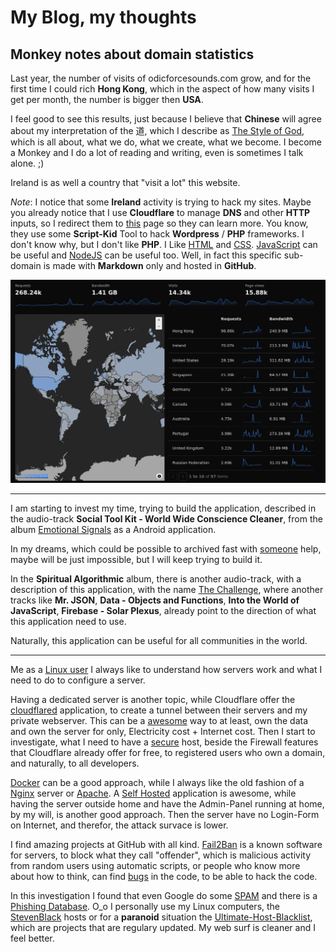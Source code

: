 # My Blog, my thoughts 

## Monkey notes about domain statistics

Last year, the number of visits of odicforcesounds.com grow, and for the first time I could rich **Hong Kong**, which in the aspect of how many visits I get per month, the number is bigger then **USA**. 

I feel good to see this results, just because I believe that **Chinese** will agree about my interpretation of the 道, which I describe as [The Style of God](https://art.odicforcesounds.com/pages/YinYang/Dao/index.html), which is all about, what we do, what we create, what we become. I become a Monkey and I do a lot of reading and writing, even is sometimes I talk alone. ;) 

Ireland is as well a country that "visit a lot" this website. 

*Note*: I notice that some **Ireland** activity is trying to hack my sites. Maybe you already notice that I use **Cloudflare** to manage **DNS** and other **HTTP** inputs, so I redirect them to [this](https://blog.odicforcesounds.com/blog/awesome/files/Security/Offensive/ABBT.html) page so they can learn more. You know, they use some **Script-Kid** Tool to hack **Wordpress** / **PHP** frameworks. I don't know why, but I don't like **PHP**. I Like [HTML](./blog/web/html.md) and [CSS](./blog/web/css.md). [JavaScript](./blog/web/javascript.md) can be useful and [NodeJS](./blog/web/nodejs.md) can be useful too. Well, in fact this specific sub-domain is made with **Markdown** only and hosted in **GitHub**. 

![Statistics](./images/website_stats_2025_july.png)

---

I am starting to invest my time, trying to build the application, described in the audio-track **Social Tool Kit - World Wide Conscience Cleaner**, from the album [Emotional Signals](https://art.odicforcesounds.com/pages/Data/Audio/Emotional_Signals/index.html) as a Android application.

In my dreams, which could be possible to archived fast with [someone](https://book.odicforcesounds.com) help, maybe will be just impossible, but I will keep trying to build it. 

In the **Spiritual Algorithmic** album, there is another audio-track, with a description of this application, with the name [The Challenge](https://art.odicforcesounds.com/pages/Data/Audio/Spiritual_Algorithmic/tracks/01_The_Challenge/index.html), where another tracks like **Mr. JSON**, **Data - Objects and Functions**, **Into the World of JavaScript**, **Firebase - Solar Plexus**, already point to the direction of what this application need to use. 

Naturally, this application can be useful for all communities in the world. 

--- 

Me as a [Linux user](./blog/index.md) I always like to understand how servers work and what I need to do to configure a server.

Having a dedicated server is another topic, while Cloudflare offer the [cloudflared](https://github.com/cloudflare/cloudflared) application, to create a tunnel between their servers and my private webserver. This can be a [awesome](./blog/awesome/README.md) way to at least, own the data and own the server for only, Electricity cost + Internet cost. Then I start to investigate, what I need to have a [secure](./blog/distros/security.md) host, beside the Firewall features that Cloudflare already offer for free, to registered users who own a domain, and naturally, to all developers. 

[Docker](./blog/) can be a good approach, while I always like the old fashion of a [Nginx](https://github.com/mitchellkrogza/nginx-ultimate-bad-bot-blocker) server or [Apache](https://github.com/mitchellkrogza/apache-ultimate-bad-bot-blocker). A [Self Hosted](./blog/linux/selfhosted.md) application is awesome, while having the server outside home and have the Admin-Panel running at home, by my will, is another good approach. Then the server have no Login-Form on Internet, and therefor, the attack survace is lower.  

 I find amazing projects at GitHub with all kind. [Fail2Ban](https://github.com/mitchellkrogza/Fail2Ban-Blacklist-JAIL-for-Repeat-Offenders-with-Perma-Extended-Banning) is a known software for servers, to block what they call "offender", which is malicious activity from random users using automatic scripts, or people who know more about how to think, can find [bugs](./blog/awesome/files/Security/Offensive/ABBT.md) in the code, to be able to hack the code. 

In this investigation I found that even Google do some [SPAM](https://github.com/mitchellkrogza/Stop.Google.Analytics.Ghost.Spam.HOWTO) and there is a [Phishing Database](https://github.com/Phishing-Database/Phishing.Database). O_o I personally use my Linux computers, the [StevenBlack](https://github.com/StevenBlack/hosts) hosts or for a **paranoid** situation the [Ultimate-Host-Blacklist](https://github.com/Ultimate-Hosts-Blacklist/Ultimate.Hosts.Blacklist), which are projects that are regulary updated. My web surf is cleaner and I feel better. 


